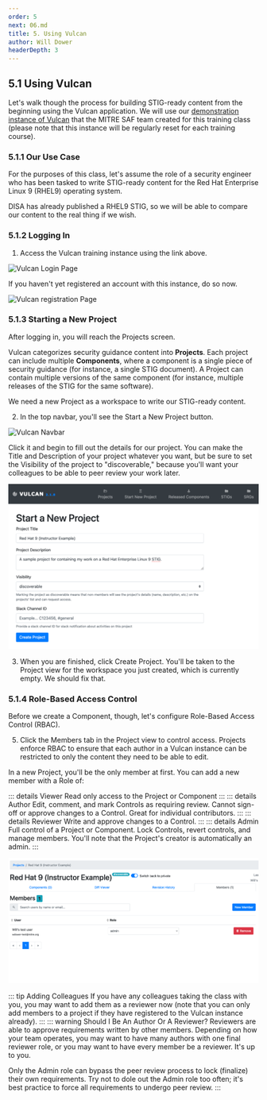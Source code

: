```yaml
---
order: 5
next: 06.md
title: 5. Using Vulcan
author: Will Dower
headerDepth: 3
---
```


## 5.1 Using Vulcan

Let's walk though the process for building STIG-ready content from the beginning using the Vulcan application. We will use our [demonstration instance of Vulcan](https://vulcan-br-training.herokuapp.com/) that the MITRE SAF team created for this training class (please note that this instance will be regularly reset for each training course).

### 5.1.1 Our Use Case

For the purposes of this class, let's assume the role of a security engineer who has been tasked to write STIG-ready content for the Red Hat Enterprise Linux 9 (RHEL9) operating system.

DISA has already published a RHEL9 STIG, so we will be able to compare our content to the real thing if we wish.

### 5.1.2 Logging In

1. Access the Vulcan training instance using the link above.

![Vulcan Login Page](../../assets/img/login_screen.png)

If you haven't yet registered an account with this instance, do so now.

![Vulcan registration Page](../../assets/img/register.png)

### 5.1.3 Starting a New Project

After logging in, you will reach the Projects screen.

Vulcan categorizes security guidance content into **Projects**. Each project can include multiple **Components**, where a component is a single piece of security guidance (for instance, a single STIG document). A Project can contain multiple versions of the same component (for instance, multiple releases of the STIG for the same software).

We need a new Project as a workspace to write our STIG-ready content.

2. In the top navbar, you'll see the Start a New Project button. 

![Vulcan Navbar](../../assets/img/Vulcan_Menu.png)

Click it and begin to fill out the details for our project. You can make the Title and Description of your project whatever you want, but be sure to set the Visibility of the project to "discoverable," because you'll want your colleagues to be able to peer review your work later.

![Vulcan New Project Screen](../../assets/img/start_new_project_filled_out.png)

3. When you are finished, click Create Project. You'll be taken to the Project view for the workspace you just created, which is currently empty. We should fix that.



### 5.1.4 Role-Based Access Control

Before we create a Component, though, let's configure Role-Based Access Control (RBAC).

5. Click the Members tab in the Project view to control access. Projects enforce RBAC to ensure that each author in a Vulcan instance can be restricted to only the content they need to be able to edit.

In a new Project, you'll be the only member at first. You can add a new member with a Role of:

::: details Viewer
Read only access to the Project or Component
:::
::: details Author
Edit, comment, and mark Controls as requiring review. Cannot sign-off or approve changes to a Control. Great for individual contributors.
:::
::: details Reviewer
Write and approve changes to a Control.
:::
::: details Admin
Full control of a Project or Component. Lock Controls, revert controls, and manage members. You'll note that the Project's creator is automatically an admin.
:::

![Members View](../../assets/img/members_view.png)

::: tip Adding Colleagues
If you have any colleagues taking the class with you, you may want to add them as a reviewer now (note that you can only add members to a project if they have registered to the Vulcan instance already).
:::
::: warning Should I Be An Author Or A Reviewer?
Reviewers are able to approve requirements written by other members. Depending on how your team operates, you may want to have many authors with one final reviewer role, or you may want to have every member be a reviewer. It's up to you.

Only the Admin role can bypass the peer review process to lock (finalize) their own requirements. Try not to dole out the Admin role too often; it's best practice to force all requirements to undergo peer review.
:::